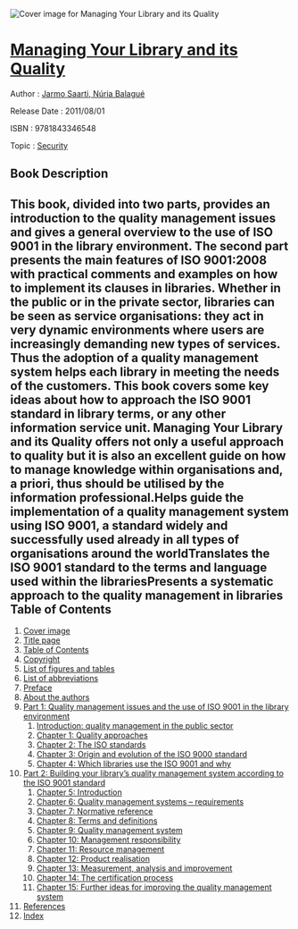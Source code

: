![Cover image for Managing Your Library and its Quality](https://imgdetail.ebookreading.net/cover/cover/security/EB9781843346548.jpg)

[Managing Your Library and its Quality](https://ebookreading.net/view/book/Managing+Your+Library+and+its+Quality-EB9781843346548_1.html "Managing Your Library and its Quality")
====================================================================================================================

Author : [Jarmo Saarti](https://ebookreading.net/search/author/Jarmo+Saarti),[ Núria Balagué](https://ebookreading.net/search/author/+N%C3%BAria+Balagu%C3%A9)

Release Date : 2011/08/01

ISBN : 9781843346548

Topic : [Security](https://ebookreading.net/search/category/security)

Book Description
-----------------

This book, divided into two parts, provides an introduction to the quality management issues and gives a general overview to the use of ISO 9001 in the library environment. The second part presents the main features of ISO 9001:2008 with practical comments and examples on how to implement its clauses in libraries. Whether in the public or in the private sector, libraries can be seen as service organisations: they act in very dynamic environments where users are increasingly demanding new types of services. Thus the adoption of a quality management system helps each library in meeting the needs of the customers. This book covers some key ideas about how to approach the ISO 9001 standard in library terms, or any other information service unit. Managing Your Library and its Quality offers not only a useful approach to quality but it is also an excellent guide on how to manage knowledge within organisations and, a priori, thus should be utilised by the information professional.Helps guide the implementation of a quality management system using ISO 9001, a standard widely and successfully used already in all types of organisations around the worldTranslates the ISO 9001 standard to the terms and language used within the librariesPresents a systematic approach to the quality management in libraries              
Table of Contents
-----------------

1. [Cover image](https://ebookreading.net/view/book/Managing+Your+Library+and+its+Quality-EB9781843346548_1.html)
1. [Title page](https://ebookreading.net/view/book/Managing+Your+Library+and+its+Quality-EB9781843346548_2.html)
1. [Table of Contents](https://ebookreading.net/view/book/Managing+Your+Library+and+its+Quality-EB9781843346548_3.html)
1. [Copyright](https://ebookreading.net/view/book/Managing+Your+Library+and+its+Quality-EB9781843346548_4.html)
1. [List of figures and tables](https://ebookreading.net/view/book/Managing+Your+Library+and+its+Quality-EB9781843346548_5.html)
1. [List of abbreviations](https://ebookreading.net/view/book/Managing+Your+Library+and+its+Quality-EB9781843346548_6.html)
1. [Preface](https://ebookreading.net/view/book/Managing+Your+Library+and+its+Quality-EB9781843346548_7.html)
1. [About the authors](https://ebookreading.net/view/book/Managing+Your+Library+and+its+Quality-EB9781843346548_8.html)
1. [Part 1: Quality management issues and the use of ISO 9001 in the library environment](https://ebookreading.net/view/book/Managing+Your+Library+and+its+Quality-EB9781843346548_9.html)
    1. [Introduction: quality management in the public sector](https://ebookreading.net/view/book/Managing+Your+Library+and+its+Quality-EB9781843346548_10.html)
    1. [Chapter 1: Quality approaches](https://ebookreading.net/view/book/Managing+Your+Library+and+its+Quality-EB9781843346548_11.html)
    1. [Chapter 2: The ISO standards](https://ebookreading.net/view/book/Managing+Your+Library+and+its+Quality-EB9781843346548_13.html)
    1. [Chapter 3: Origin and evolution of the ISO 9000 standard](https://ebookreading.net/view/book/Managing+Your+Library+and+its+Quality-EB9781843346548_0.html)
    1. [Chapter 4: Which libraries use the ISO 9001 and why](https://ebookreading.net/view/book/Managing+Your+Library+and+its+Quality-EB9781843346548_14.html)
1. [Part 2: Building your library’s quality management system according to the ISO 9001 standard](https://ebookreading.net/view/book/Managing+Your+Library+and+its+Quality-EB9781843346548_16.html)
    1. [Chapter 5: Introduction](https://ebookreading.net/view/book/Managing+Your+Library+and+its+Quality-EB9781843346548_17.html)
    1. [Chapter 6: Quality management systems – requirements](https://ebookreading.net/view/book/Managing+Your+Library+and+its+Quality-EB9781843346548_18.html)
    1. [Chapter 7: Normative reference](https://ebookreading.net/view/book/Managing+Your+Library+and+its+Quality-EB9781843346548_19.html)
    1. [Chapter 8: Terms and definitions](https://ebookreading.net/view/book/Managing+Your+Library+and+its+Quality-EB9781843346548_0.html)
    1. [Chapter 9: Quality management system](https://ebookreading.net/view/book/Managing+Your+Library+and+its+Quality-EB9781843346548_20.html)
    1. [Chapter 10: Management responsibility](https://ebookreading.net/view/book/Managing+Your+Library+and+its+Quality-EB9781843346548_21.html)
    1. [Chapter 11: Resource management](https://ebookreading.net/view/book/Managing+Your+Library+and+its+Quality-EB9781843346548_22.html)
    1. [Chapter 12: Product realisation](https://ebookreading.net/view/book/Managing+Your+Library+and+its+Quality-EB9781843346548_23.html)
    1. [Chapter 13: Measurement, analysis and improvement](https://ebookreading.net/view/book/Managing+Your+Library+and+its+Quality-EB9781843346548_24.html)
    1. [Chapter 14: The certification process](https://ebookreading.net/view/book/Managing+Your+Library+and+its+Quality-EB9781843346548_25.html)
    1. [Chapter 15: Further ideas for improving the quality management system](https://ebookreading.net/view/book/Managing+Your+Library+and+its+Quality-EB9781843346548_26.html)
1. [References](https://ebookreading.net/view/book/Managing+Your+Library+and+its+Quality-EB9781843346548_27.html)
1. [Index](https://ebookreading.net/view/book/Managing+Your+Library+and+its+Quality-EB9781843346548_28.html)
